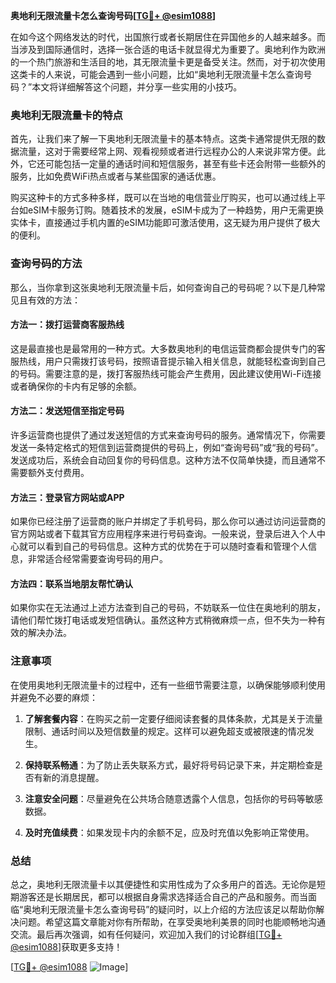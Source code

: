 **奥地利无限流量卡怎么查询号码[[TG💪+ @esim1088](https://t.me/s/esim1088)]**

在如今这个网络发达的时代，出国旅行或者长期居住在异国他乡的人越来越多。而当涉及到国际通信时，选择一张合适的电话卡就显得尤为重要了。奥地利作为欧洲的一个热门旅游和生活目的地，其无限流量卡更是备受关注。然而，对于初次使用这类卡的人来说，可能会遇到一些小问题，比如“奥地利无限流量卡怎么查询号码？”本文将详细解答这个问题，并分享一些实用的小技巧。

### 奥地利无限流量卡的特点

首先，让我们来了解一下奥地利无限流量卡的基本特点。这类卡通常提供无限的数据流量，这对于需要经常上网、观看视频或者进行远程办公的人来说非常方便。此外，它还可能包括一定量的通话时间和短信服务，甚至有些卡还会附带一些额外的服务，比如免费WiFi热点或者与某些国家的通话优惠。

购买这种卡的方式多种多样，既可以在当地的电信营业厅购买，也可以通过线上平台如eSIM卡服务订购。随着技术的发展，eSIM卡成为了一种趋势，用户无需更换实体卡，直接通过手机内置的eSIM功能即可激活使用，这无疑为用户提供了极大的便利。

### 查询号码的方法

那么，当你拿到这张奥地利无限流量卡后，如何查询自己的号码呢？以下是几种常见且有效的方法：

#### 方法一：拨打运营商客服热线

这是最直接也是最常用的一种方式。大多数奥地利的电信运营商都会提供专门的客服热线，用户只需拨打该号码，按照语音提示输入相关信息，就能轻松查询到自己的号码。需要注意的是，拨打客服热线可能会产生费用，因此建议使用Wi-Fi连接或者确保你的卡内有足够的余额。

#### 方法二：发送短信至指定号码

许多运营商也提供了通过发送短信的方式来查询号码的服务。通常情况下，你需要发送一条特定格式的短信到运营商提供的号码上，例如“查询号码”或“我的号码”。发送成功后，系统会自动回复你的号码信息。这种方法不仅简单快捷，而且通常不需要额外支付费用。

#### 方法三：登录官方网站或APP

如果你已经注册了运营商的账户并绑定了手机号码，那么你可以通过访问运营商的官方网站或者下载其官方应用程序来进行号码查询。一般来说，登录后进入个人中心就可以看到自己的号码信息。这种方式的优势在于可以随时查看和管理个人信息，非常适合经常需要查询号码的用户。

#### 方法四：联系当地朋友帮忙确认

如果你实在无法通过上述方法查到自己的号码，不妨联系一位住在奥地利的朋友，请他们帮忙拨打电话或发短信确认。虽然这种方式稍微麻烦一点，但不失为一种有效的解决办法。

### 注意事项

在使用奥地利无限流量卡的过程中，还有一些细节需要注意，以确保能够顺利使用并避免不必要的麻烦：

1. **了解套餐内容**：在购买之前一定要仔细阅读套餐的具体条款，尤其是关于流量限制、通话时间以及短信数量的规定。这样可以避免超支或被限速的情况发生。
   
2. **保持联系畅通**：为了防止丢失联系方式，最好将号码记录下来，并定期检查是否有新的消息提醒。

3. **注意安全问题**：尽量避免在公共场合随意透露个人信息，包括你的号码等敏感数据。

4. **及时充值续费**：如果发现卡内的余额不足，应及时充值以免影响正常使用。

### 总结

总之，奥地利无限流量卡以其便捷性和实用性成为了众多用户的首选。无论你是短期游客还是长期居民，都可以根据自身需求选择适合自己的产品和服务。而当面临“奥地利无限流量卡怎么查询号码”的疑问时，以上介绍的方法应该足以帮助你解决问题。希望这篇文章能对你有所帮助，在享受奥地利美景的同时也能顺畅地沟通交流。最后再次强调，如有任何疑问，欢迎加入我们的讨论群组[[TG💪+ @esim1088](https://t.me/s/esim1088)]获取更多支持！

[[TG💪+ @esim1088](https://t.me/s/esim1088) ![Image](https://i.postimg.cc/4NQfJmqS/Snipaste-2025-05-13-00-14-12.png)]